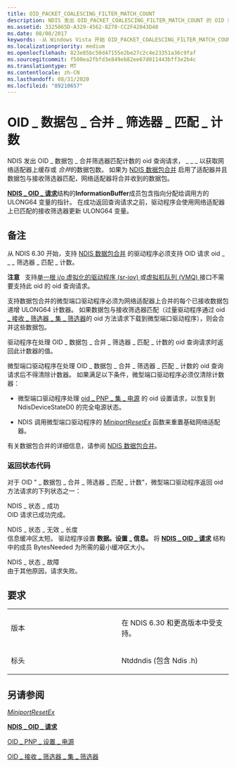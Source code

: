 ```yaml
---
title: OID_PACKET_COALESCING_FILTER_MATCH_COUNT
description: NDIS 发出 OID_PACKET_COALESCING_FILTER_MATCH_COUNT 的 OID 查询请求，以获取网络适配器上缓存或合并的数据包数。
ms.assetid: 3325865D-A329-4562-8270-CC2F42043D48
ms.date: 08/08/2017
keywords: -从 Windows Vista 开始 OID_PACKET_COALESCING_FILTER_MATCH_COUNT 的网络驱动程序
ms.localizationpriority: medium
ms.openlocfilehash: 823e85bc50d47155e2be27c2c4e23351a36c9faf
ms.sourcegitcommit: f500ea2fbfd3e849eb82ee67d011443bff3e2b4c
ms.translationtype: MT
ms.contentlocale: zh-CN
ms.lasthandoff: 08/31/2020
ms.locfileid: "89210657"
---
```

# <a name="oid_packet_coalescing_filter_match_count"></a>OID \_ 数据包 \_ 合并 \_ 筛选器 \_ 匹配 \_ 计数


NDIS 发出 OID \_ 数据包 \_ 合并筛选器匹配计数的 oid 查询请求， \_ \_ \_ 以获取网络适配器上缓存或 *合并*的数据包数。 如果为 [NDIS 数据包合并](./ndis-packet-coalescing.md) 启用了适配器并且数据包与接收筛选器匹配，网络适配器将合并收到的数据包。

[**NDIS \_ OID \_ 请求**](/windows-hardware/drivers/ddi/ndis/ns-ndis-_ndis_oid_request)结构的**InformationBuffer**成员包含指向分配给调用方的 ULONG64 变量的指针。 在成功返回查询请求之前，驱动程序会使用网络适配器上已匹配的接收筛选器更新 ULONG64 变量。

<a name="remarks"></a>备注
-------

从 NDIS 6.30 开始，支持 [NDIS 数据包合并](./ndis-packet-coalescing.md) 的驱动程序必须支持 OID 请求 oid \_ \_ \_ 筛选器 \_ 匹配 \_ 计数。

**注意**   支持[单一根 i/o 虚拟化的驱动程序 (sr-iov) ](./single-root-i-o-virtualization--sr-iov-.md)或[虚拟机队列 (VMQ) ](./virtual-machine-queue--vmq--in-ndis-6-20.md)接口不需要支持此 oid 的 oid 查询请求。

 

支持数据包合并的微型端口驱动程序必须为网络适配器上合并的每个已接收数据包递增 ULONG64 计数器。 如果数据包与接收筛选器匹配（过量驱动程序通过 oid [ \_ 接收 \_ 筛选器 \_ 集 \_ 筛选器](oid-receive-filter-set-filter.md)的 oid 方法请求下载到微型端口驱动程序），则会合并这些数据包。

驱动程序在处理 OID \_ 数据包 \_ 合并 \_ 筛选器 \_ 匹配 \_ 计数的 oid 查询请求时返回此计数器的值。

微型端口驱动程序在处理 OID \_ 数据包 \_ 合并 \_ 筛选器 \_ 匹配 \_ 计数的 oid 查询请求后不得清除计数器。 如果满足以下条件，微型端口驱动程序必须仅清除计数器：

-   微型端口驱动程序处理 [oid \_ PNP \_ 集 \_ 电源](oid-pnp-set-power.md) 的 oid 设置请求，以恢复到 NdisDeviceStateD0 的完全电源状态。

-   NDIS 调用微型端口驱动程序的 [*MiniportResetEx*](/windows-hardware/drivers/ddi/ndis/nc-ndis-miniport_reset) 函数来重置基础网络适配器。

有关数据包合并的详细信息，请参阅 [NDIS 数据包合并](/windows-hardware/drivers/ddi/_netvista/)。

### <a name="return-status-codes"></a>返回状态代码

对于 OID " \_ 数据包 \_ 合并 \_ 筛选器 \_ 匹配 \_ 计数"，微型端口驱动程序返回 oid 方法请求的下列状态之一：

<a href="" id="ndis-status-success"></a>NDIS \_ 状态 \_ 成功  
OID 请求已成功完成。

<a href="" id="ndis-status-invalid-length"></a>NDIS \_ 状态 \_ 无效 \_ 长度  
信息缓冲区太短。 驱动程序设置 **数据。设置 \_ 信息。** 将 [**NDIS \_ OID \_ 请求**](/windows-hardware/drivers/ddi/ndis/ns-ndis-_ndis_oid_request) 结构中的成员 BytesNeeded 为所需的最小缓冲区大小。

<a href="" id="ndis-status-failure"></a>NDIS \_ 状态 \_ 故障  
由于其他原因，请求失败。

<a name="requirements"></a>要求
------------

<table>
<colgroup>
<col width="50%" />
<col width="50%" />
</colgroup>
<tbody>
<tr class="odd">
<td><p>版本</p></td>
<td><p>在 NDIS 6.30 和更高版本中受支持。</p></td>
</tr>
<tr class="even">
<td><p>标头</p></td>
<td>Ntddndis (包含 Ndis .h) </td>
</tr>
</tbody>
</table>

## <a name="see-also"></a>另请参阅


[*MiniportResetEx*](/windows-hardware/drivers/ddi/ndis/nc-ndis-miniport_reset)

[**NDIS \_ OID \_ 请求**](/windows-hardware/drivers/ddi/ndis/ns-ndis-_ndis_oid_request)

[OID \_ PNP \_ 设置 \_ 电源](oid-pnp-set-power.md)

[OID \_ 接收 \_ 筛选器 \_ 集 \_ 筛选器](oid-receive-filter-set-filter.md)

 

